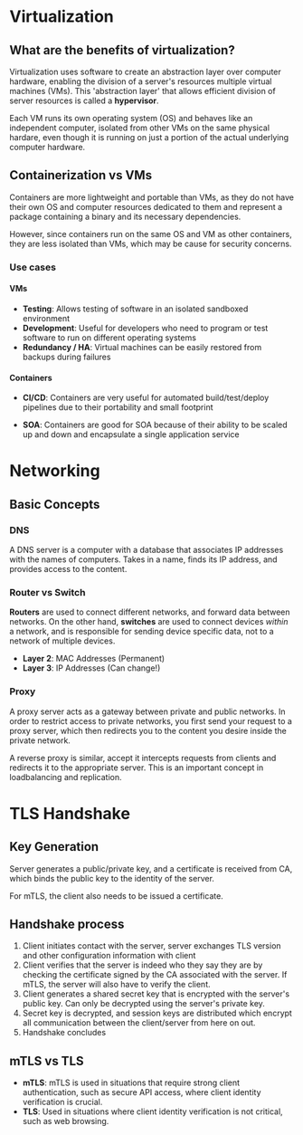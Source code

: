 # Virtualization

## What are the benefits of virtualization?
Virtualization uses software to create an abstraction layer over computer hardware, enabling the division of a server's resources multiple virtual machines (VMs). This 'abstraction layer' that allows efficient division of server resources is called a **hypervisor**. 

Each VM runs its own operating system (OS) and behaves like an independent computer, isolated from other VMs on the same physical hardare, even though it is running on just a portion of the actual underlying computer hardware.

## Containerization vs VMs

Containers are more lightweight and portable than VMs, as they do not have their own OS and computer resources dedicated to them and represent a package containing a binary and its necessary dependencies. 

However, since containers run on the same OS and VM as other containers, they are less isolated than VMs, which may be cause for security concerns.

### Use cases
#### VMs
- **Testing**: Allows testing of software in an isolated sandboxed environment
- **Development**: Useful for developers who need to program or test software to run on different operating systems
- **Redundancy / HA**: Virtual machines can be easily restored from backups during failures

#### Containers
- **CI/CD**: Containers are very useful for automated build/test/deploy pipelines due to their portability and small footprint

- **SOA**: Containers are good for SOA because of their ability to be scaled up and down and encapsulate a single application service

# Networking

## Basic Concepts
### DNS
A DNS server is a computer with a database that associates IP addresses with the names of computers. Takes in a name, finds its IP address, and provides access to the content.

### Router vs Switch

**Routers** are used to connect different networks, and forward data between networks. On the other hand, **switches** are used to connect devices *within* a network, and is responsible for sending device specific data, not to a network of multiple devices.

- **Layer 2**: MAC Addresses (Permanent)
- **Layer 3**: IP Addresses (Can change!)

### Proxy
A proxy server acts as a gateway between private and public networks. In order to restrict access to private networks, you first send your request to a proxy server, which then redirects you to the content you desire inside the private network.

A reverse proxy is similar, accept it intercepts requests from clients and redirects it to the appropriate server. This is an important concept in loadbalancing and replication.

# TLS Handshake 

## Key Generation
Server generates a public/private key, and a certificate is received from CA, which binds the public key to the identity of the server.

For mTLS, the client also needs to be issued a certificate.
## Handshake process
1. Client initiates contact with the server, server exchanges TLS version and other configuration information with client
1. Client verifies that the server is indeed who they say they are by checking the certificate signed by the CA associated with the server. If mTLS, the server will also have to verify the client.
1. Client generates a shared secret key that is encrypted with the server's public key. Can only be decrypted using the server's private key.
1. Secret key is decrypted, and session keys are distributed which encrypt all communication between the client/server from here on out.
1. Handshake concludes

## mTLS vs TLS
- **mTLS**: mTLS is used in situations that require strong client authentication, such as secure API access, where client identity verification is crucial.
- **TLS**: Used in situations where client identity verification is not critical, such as web browsing.
